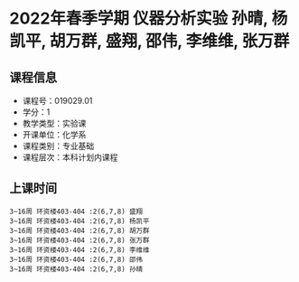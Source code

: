 # 2022年春季学期 仪器分析实验 孙晴, 杨凯平, 胡万群, 盛翔, 邵伟, 李维维, 张万群






## 课程信息

- 课程号：019029.01
- 学分：1
- 教学类型：实验课
- 开课单位：化学系
- 课程类别：专业基础
- 课程层次：本科计划内课程

## 上课时间

```
3~16周 环资楼403-404 :2(6,7,8) 盛翔
3~16周 环资楼403-404 :2(6,7,8) 杨凯平
3~16周 环资楼403-404 :2(6,7,8) 胡万群
3~16周 环资楼403-404 :2(6,7,8) 张万群
3~16周 环资楼403-404 :2(6,7,8) 李维维
3~16周 环资楼403-404 :2(6,7,8) 邵伟
3~16周 环资楼403-404 :2(6,7,8) 孙晴
```

